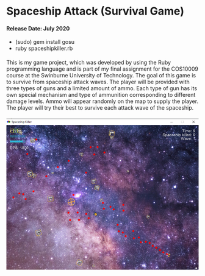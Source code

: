# Spaceship Attack (Survival Game)
#### Release Date: July 2020
+ (sudo) gem install gosu
+ ruby spaceshipkiller.rb
####
This is my game project, which was developed by using the Ruby programming language and is part of my final assignment for the COS10009 course at the Swinburne University of Technology. The goal of this game is to survive from spaceship attack waves.
The player will be provided with three types of guns and a limited amount of ammo. Each type of gun has its own special mechanism and type of ammunition corresponding to different damage levels. Ammo will appear randomly on the map to supply the player. The player will try their best to survive each attack wave of the spaceship.
####
![alt text](https://github.com/zkl21hoang/SpaceShipGame/blob/main/images/spaceship-game.png)
